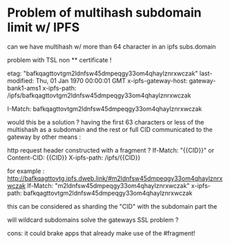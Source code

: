 # Problem of multihash subdomain limit w/ IPFS

can we have multihash w/ more than 64 character in an ipfs subs.domain

problem with TSL non ** certificate !



etag: "bafkqagttovtgm2ldnfsw45dmpeqgy33om4qhaylznrxwczak"
last-modified: Thu, 01 Jan 1970 00:00:01 GMT
x-ipfs-gateway-host: gateway-bank1-ams1
x-ipfs-path: /ipfs/bafkqagttovtgm2ldnfsw45dmpeqgy33om4qhaylznrxwczak

I-Match: bafkqagttovtgm2ldnfsw45dmpeqgy33om4qhaylznrxwczak

would this be a solution ?
having the first 63 characters or less of the multishash as a subdomain and
the rest or full CID communicated to the gateway by other means :

http request header constructed with a fragment ?
If-Match: "{{CID}}"
or 
Content-CID: {{CID}}
X-ipfs-path: /ipfs/{{CID}}

for example : http://bafkqagttovtg.ipfs.dweb.link/#m2ldnfsw45dmpeqgy33om4qhaylznrxwczak
If-Match: "m2ldnfsw45dmpeqgy33om4qhaylznrxwczak"
x-ipfs-path: bafkqagttovtgm2ldnfsw45dmpeqgy33om4qhaylznrxwczak

this can be considered as sharding the "CID" with the subdomain part the 

will wildcard subdomains solve the gateways SSL problem ?


cons: it could brake apps that already make use of the #fragment!
